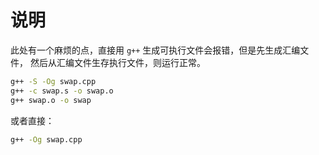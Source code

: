 # 说明

此处有一个麻烦的点，直接用 `g++` 生成可执行文件会报错，但是先生成汇编文件，
然后从汇编文件生存执行文件，则运行正常。

``` sh
g++ -S -Og swap.cpp
g++ -c swap.s -o swap.o
g++ swap.o -o swap
```

或者直接：

``` sh
g++ -Og swap.cpp
```
